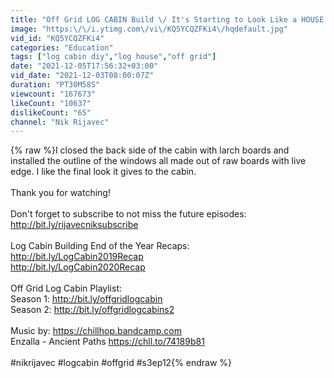 ```yaml
---
title: "Off Grid LOG CABIN Build \/ It's Starting to Look Like a HOUSE (S3 Ep12)"
image: "https:\/\/i.ytimg.com\/vi\/KQ5YCQZFKi4\/hqdefault.jpg"
vid_id: "KQ5YCQZFKi4"
categories: "Education"
tags: ["log cabin diy","log house","off grid"]
date: "2021-12-05T17:56:32+03:00"
vid_date: "2021-12-03T08:00:07Z"
duration: "PT30M58S"
viewcount: "167673"
likeCount: "10637"
dislikeCount: "65"
channel: "Nik Rijavec"
---
```

{% raw %}I closed the back side of the cabin with larch boards and installed the outline of the windows all made out of raw boards with live edge. I like the final look it gives to the cabin.<br /><br />Thank you for watching!<br /><br />Don't forget to subscribe to not miss the future episodes: <a rel="nofollow" target="blank" href="http://bit.ly/rijavecniksubscribe">http://bit.ly/rijavecniksubscribe</a><br /><br />Log Cabin Building End of the Year Recaps:<br /><a rel="nofollow" target="blank" href="http://bit.ly/LogCabin2019Recap">http://bit.ly/LogCabin2019Recap</a><br /><a rel="nofollow" target="blank" href="http://bit.ly/LogCabin2020Recap">http://bit.ly/LogCabin2020Recap</a><br /><br />Off Grid Log Cabin Playlist:<br />Season 1: <a rel="nofollow" target="blank" href="http://bit.ly/offgridlogcabin">http://bit.ly/offgridlogcabin</a><br />Season 2: <a rel="nofollow" target="blank" href="http://bit.ly/offgridlogcabins2">http://bit.ly/offgridlogcabins2</a><br /><br />Music by: <a rel="nofollow" target="blank" href="https://chillhop.bandcamp.com">https://chillhop.bandcamp.com</a><br />Enzalla - Ancient Paths <a rel="nofollow" target="blank" href="https://chll.to/74189b81">https://chll.to/74189b81</a><br /><br />#nikrijavec #logcabin #offgrid #s3ep12{% endraw %}
